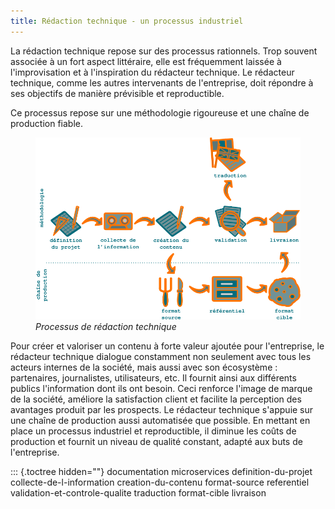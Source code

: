 ```yaml
---
title: Rédaction technique - un processus industriel
---
```


La rédaction technique repose sur des processus rationnels. Trop souvent
associée à un fort aspect littéraire, elle est fréquemment laissée à
l'improvisation et à l'inspiration du rédacteur technique. Le
rédacteur technique, comme les autres intervenants de l'entreprise,
doit répondre à ses objectifs de manière prévisible et reproductible.

Ce processus repose sur une méthodologie rigoureuse et une chaîne de
production fiable.

<figure>
<img src="graphics/processus.svg" alt="graphics/processus.svg" />
<figcaption><em>Processus de rédaction technique</em></figcaption>
</figure>

Pour créer et valoriser un contenu à forte valeur ajoutée pour
l'entreprise, le rédacteur technique dialogue constamment non seulement
avec tous les acteurs internes de la société, mais aussi avec son
écosystème : partenaires, journalistes, utilisateurs, etc. Il fournit
ainsi aux différents publics l'information dont ils ont besoin. Ceci
renforce l'image de marque de la société, améliore la satisfaction
client et facilite la perception des avantages produit par les
prospects. Le rédacteur technique s'appuie sur une chaîne de production
aussi automatisée que possible. En mettant en place un processus
industriel et reproductible, il diminue les coûts de production et
fournit un niveau de qualité constant, adapté aux buts de l'entreprise.

::: {.toctree hidden=""}
documentation microservices definition-du-projet
collecte-de-l-information creation-du-contenu format-source referentiel
validation-et-controle-qualite traduction format-cible livraison

